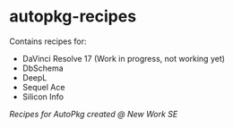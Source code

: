 # autopkg-recipes

Contains recipes for:
- DaVinci Resolve 17 (Work in progress, not working yet)
- DbSchema
- DeepL
- Sequel Ace
- Silicon Info


_Recipes for AutoPkg created @ New Work SE_



